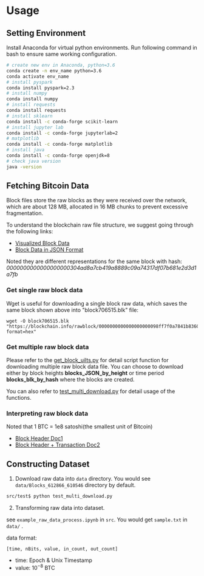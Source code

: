 
# Usage

## Setting Environment

Install Anaconda for virtual python environments. 
Run following command in bash to ensure same working configuration.
```bash
# create new env in Anaconda, python=3.6
conda create -n env_name python=3.6
conda activate env_name
# install pyspark
conda install pyspark=2.3
# install numpy
conda install numpy
# install requests
conda install requests
# install sklearn
conda install -c conda-forge scikit-learn
# install jupyter lab
conda install -c conda-forge jupyterlab=2
# matplotlib
conda install -c conda-forge matplotlib
# install java
conda install -c conda-forge openjdk=8
# check java version
java -version
```

## Fetching Bitcoin Data

Block files store the raw blocks as they were received over the network, which 
are about 128 MB, allocated in 16 MB chunks to prevent excessive fragmentation.

To understand the blockchain raw file structure, we suggest going through the following links:

* [Visualized Block Data](https://www.blockchain.com/btc/block/0000000000000000000304ad8a7cb419a8889c09a74317df07b681e2d3d1a7fb)
* [Block Data in JSON Format](https://blockchain.info/rawblock/0000000000000000000304ad8a7cb419a8889c09a74317df07b681e2d3d1a7fb)

Noted they are different representations for the same block with hash: <em>0000000000000000000304ad8a7cb419a8889c09a74317df07b681e2d3d1a7fb</em>

### Get single raw block data


Wget is useful for downloading a single block raw data, which saves the same block shown 
above into "block706515.blk" file:

```
wget -O block706515.blk "https://blockchain.info/rawblock/0000000000000000000098ff7f0a7841b836064a4e46617e24f51164e626e043?format=hex"
```

### Get multiple raw block data

Please refer to the [get_block_uilts.py](https://git.uwaterloo.ca/c367yang/cs651_final/-/blob/master/src/get_block_uilts.py) for 
detail script function for downloading multiple raw block data file. You can choose to download
either by block heights **blocks_JSON_by_height** or time period **blocks_blk_by_hash** where the blocks are created.

You can also refer to [test_multi_download.py](https://git.uwaterloo.ca/c367yang/cs651_final/-/blob/master/src/test/test_multi_download.py) for 
detail usage of the functions.

### Interpreting raw block data

Noted that 1 BTC = 1e8 satoshi(the smallest unit of Bitcoin)

* [Block Header Doc1](https://developer.bitcoin.org/reference/block_chain.html)
* [Block Header + Transaction Doc2](https://en.bitcoin.it/wiki/Protocol_documentation#tx)



## Constructing Dataset

1. Download raw data into `data` directory. You would see `data/Blocks_612866_610546` directory by default.

```bash
src/test$ python test_multi_download.py
```

2. Transforming raw data into dataset.

see `example_raw_data_process.ipynb` in `src`. You would get `sample.txt` in `data/` .

data format:

 `[time, nBits, value, in_count, out_count]`

* time: Epoch & Unix Timestamp
* value: $10^{-8}$ BTC

